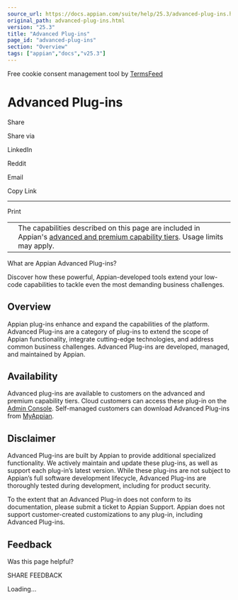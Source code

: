 ```yaml
---
source_url: https://docs.appian.com/suite/help/25.3/advanced-plug-ins.html
original_path: advanced-plug-ins.html
version: "25.3"
title: "Advanced Plug-ins"
page_id: "advanced-plug-ins"
section: "Overview"
tags: ["appian","docs","v25.3"]
---
```



Free cookie consent management tool by [TermsFeed](https://www.termsfeed.com/)

# Advanced Plug-ins

Share

Share via

LinkedIn

Reddit

Email

Copy Link

* * *

Print

<table><tbody><tr><td><i class="fa fa-info-circle" aria-hidden="true"></i></td><td>The capabilities described on this page are included in Appian's <a href="/suite/help/25.3/Appian_Tiers.html">advanced and premium capability tiers</a>. Usage limits may apply.</td></tr></tbody></table>

What are Appian Advanced Plug-ins?

Discover how these powerful, Appian-developed tools extend your low-code capabilities to tackle even the most demanding business challenges.

## Overview

Appian plug-ins enhance and expand the capabilities of the platform. Advanced Plug-ins are a category of plug-ins to extend the scope of Appian functionality, integrate cutting-edge technologies, and address common business challenges. Advanced Plug-ins are developed, managed, and maintained by Appian.

## Availability

Advanced plug-ins are available to customers on the advanced and premium capability tiers. Cloud customers can access these plug-in on the [Admin Console](Appian_Administration_Console.html#plug-ins). Self-managed customers can download Advanced Plug-ins from [MyAppian](https://forum.appian.com/suite/sites/myappian).

## Disclaimer

Advanced Plug-ins are built by Appian to provide additional specialized functionality. We actively maintain and update these plug-ins, as well as support each plug-in’s latest version. While these plug-ins are not subject to Appian’s full software development lifecycle, Advanced Plug-ins are thoroughly tested during development, including for product security.

To the extent that an Advanced Plug-in does not conform to its documentation, please submit a ticket to Appian Support. Appian does not support customer-created customizations to any plug-in, including Advanced Plug-ins.

## Feedback

Was this page helpful?

SHARE FEEDBACK

Loading...